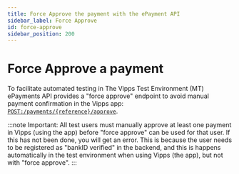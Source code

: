 ```yaml
---
title: Force Approve the payment with the ePayment API
sidebar_label: Force Approve
id: force-approve
sidebar_position: 200
---
```


# Force Approve a payment


To facilitate automated testing in The Vipps Test Environment (MT) ePayments API provides a "force approve" endpoint
to avoid manual payment confirmation in the Vipps app:
[`POST:/payments/{reference}/approve`][force-approve-endpoint].



:::note
Important: All test users must manually approve at least one payment in Vipps (using the app)
before "force approve" can be used for that user. If this has not been done, you will get an error.
This is because the user needs to be registered as "bankID verified" in the backend, 
and this is happens automatically in the test environment when using Vipps (the app), but not with "force approve".
:::


[force-approve-endpoint]: https://developer.vippsmobilepay.com/api/epayment#tag/ForceApprove
